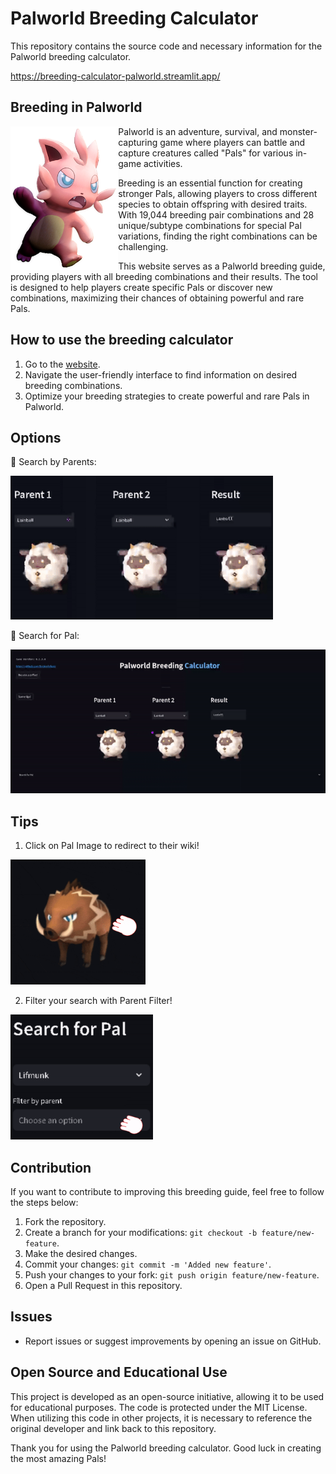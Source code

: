 # Palworld Breeding Calculator
This repository contains the source code and necessary information for the Palworld breeding calculator.

https://breeding-calculator-palworld.streamlit.app/



## Breeding in Palworld

<img alt="Cattiva" align="left" height="230" src="https://raw.githubusercontent.com/beckerfelipee/ImagesDB/main/Palworld/Cattiva.png">

Palworld is an adventure, survival, and monster-capturing game where players can battle and capture creatures called "Pals" for various in-game activities.

Breeding is an essential function for creating stronger Pals, allowing players to cross different species to obtain offspring with desired traits. With 19,044 breeding pair combinations and 28 unique/subtype combinations for special Pal variations, finding the right combinations can be challenging.

This website serves as a Palworld breeding guide, providing players with all breeding combinations and their results. The tool is designed to help players create specific Pals or discover new combinations, maximizing their chances of obtaining powerful and rare Pals.

## How to use the breeding calculator

1. Go to the [website](https://breeding-calculator-palworld.streamlit.app/).
2. Navigate the user-friendly interface to find information on desired breeding combinations.
4. Optimize your breeding strategies to create powerful and rare Pals in Palworld.

## Options

🔀 Search by Parents:

<img alt="SearchByParents" height="230" src="https://raw.githubusercontent.com/beckerfelipee/ImagesDB/main/Palworld/SearchByParents.gif">

🔎 Search for Pal:

<img alt="SearchForPal" height="230" src="https://raw.githubusercontent.com/beckerfelipee/ImagesDB/main/Palworld/SearchForPal.gif">

## Tips

1. Click on Pal Image to redirect to their wiki!

<img alt="Rushoar" height="200" src="https://raw.githubusercontent.com/beckerfelipee/ImagesDB/main/Palworld/Rushoar.gif">

2. Filter your search with Parent Filter!

<img alt="Filter" height="200" src="https://raw.githubusercontent.com/beckerfelipee/ImagesDB/main/Palworld/filter.gif">

## Contribution
If you want to contribute to improving this breeding guide, feel free to follow the steps below:

1. Fork the repository.
2. Create a branch for your modifications: `git checkout -b feature/new-feature`.
3. Make the desired changes.
4. Commit your changes: `git commit -m 'Added new feature'`.
5. Push your changes to your fork: `git push origin feature/new-feature`.
6. Open a Pull Request in this repository.

## Issues
- Report issues or suggest improvements by opening an issue on GitHub.

## Open Source and Educational Use
This project is developed as an open-source initiative, allowing it to be used for educational purposes. The code is protected under the MIT License. When utilizing this code in other projects, it is necessary to reference the original developer and link back to this repository.

Thank you for using the Palworld breeding calculator. Good luck in creating the most amazing Pals!

